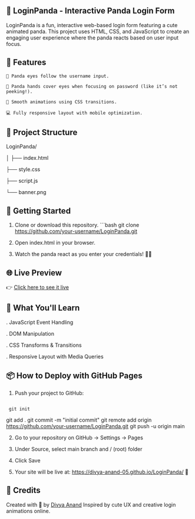 ## 🐼 LoginPanda - Interactive Panda Login Form



LoginPanda is a fun, interactive web-based login form featuring a cute animated panda. This project uses HTML, CSS, and JavaScript to create an engaging user experience where the panda reacts based on user input focus.

## 🔧 Features

    👀 Panda eyes follow the username input.

    🐼 Panda hands cover eyes when focusing on password (like it’s not peeking!).

    💅 Smooth animations using CSS transitions.

    💻 Fully responsive layout with mobile optimization.

 ##   📁 Project Structure

 LoginPanda/
 
│
├── index.html  

├── style.css

├── script.js

└── banner.png

## 🚀 Getting Started

   1. Clone or download this repository.
     ```bash
    git clone https://github.com/your-username/LoginPanda.git

   2. Open index.html in your browser.

   3. Watch the panda react as you enter your credentials! 🎉🐼

## 🌐 Live Preview
 
👉 [Click here to see it live](https://divya-anand-05.github.io/LoginPanda/)

## 🧠 What You'll Learn

   . JavaScript Event Handling

   . DOM Manipulation

   . CSS Transforms & Transitions

   . Responsive Layout with Media Queries

## 📦 How to Deploy with GitHub Pages

   1. Push your project to GitHub:
      ```bash
     git init
git add .
git commit -m "initial commit"
git remote add origin https://github.com/your-username/LoginPanda.git
git push -u origin main


   2. Go to your repository on GitHub → Settings → Pages

   3. Under Source, select main branch and / (root) folder

   4. Click Save

   5. Your site will be live at:
https://divya-anand-05.github.io/LoginPanda/ 🎉


 ## 🙏 Credits

Created with 💖 by [Divya Anand](https://github.com/divya-anand-05)
Inspired by cute UX and creative login animations online.

     
      
